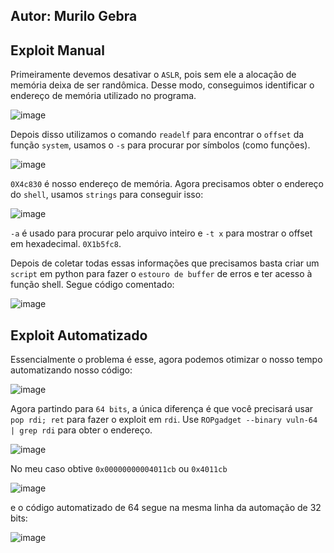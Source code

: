 ## Autor: Murilo Gebra
## Exploit Manual
Primeiramente devemos desativar o `ASLR`, pois sem ele a alocação de memória deixa de ser randômica. 
Desse modo, conseguimos identificar o endereço de memória utilizado no programa.

![image](https://github.com/HawkSecUnifei/resources-hawksec/assets/96196354/e4e82497-13af-47fd-b115-dae5dc82c5a1)

Depois disso utilizamos o comando `readelf` para encontrar o `offset` da função `system`, usamos o `-s` para procurar por símbolos (como funções).

![image](https://github.com/HawkSecUnifei/resources-hawksec/assets/96196354/e751d7b6-37f3-4f2f-83ba-d7b91cff17ae)

`0X4c830` é nosso endereço de memória. Agora precisamos obter o endereço do `shell`, usamos `strings` para conseguir isso:

![image](https://github.com/HawkSecUnifei/resources-hawksec/assets/96196354/674bb5c7-bce0-42fa-aeba-18b134a7f0be)

`-a` é usado para procurar pelo arquivo inteiro e `-t x` para mostrar o offset em hexadecimal.
`0X1b5fc8`.
	
Depois de coletar todas essas informações que precisamos basta criar um `script` em python para fazer o `estouro de buffer` de erros e ter acesso à função shell. Segue código comentado:

![image](https://github.com/HawkSecUnifei/resources-hawksec/assets/96196354/8db3a682-bc37-4c90-994a-1a0a6b8f3717)

## Exploit Automatizado
Essencialmente o problema é esse, agora podemos otimizar o nosso tempo automatizando nosso código:

![image](https://github.com/HawkSecUnifei/resources-hawksec/assets/96196354/2b075a65-16c2-43e3-ab14-1cd0375aedab)

Agora partindo para `64 bits`, a única diferença é que você precisará usar `pop rdi; ret` para fazer o exploit em `rdi`.
Use `ROPgadget --binary vuln-64 | grep rdi`  para obter o endereço.

![image](https://github.com/HawkSecUnifei/resources-hawksec/assets/96196354/c8d0c9e4-9317-462e-b5ef-b57de2722393)

No meu caso obtive `0x00000000004011cb` ou `0x4011cb`

![image](https://github.com/HawkSecUnifei/resources-hawksec/assets/96196354/509972f8-56b5-4a2f-8cff-8402fd621dd0)

e o código automatizado de 64 segue na mesma linha da automação de 32 bits:

![image](https://github.com/HawkSecUnifei/resources-hawksec/assets/96196354/7233802e-cdea-4aba-a703-c531aaa72e4b)
